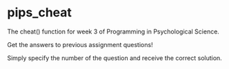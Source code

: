 # pips_cheat
The cheat() function for week 3 of Programming in Psychological Science.

Get the answers to previous assignment questions!

Simply specify the number of the question and receive the correct solution.
